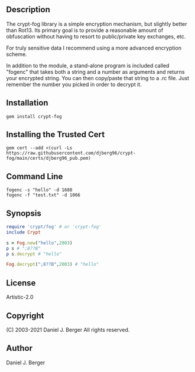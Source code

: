 ## Description
The crypt-fog library is a simple encryption mechanism, but slightly better
than Rot13. Its primary goal is to provide a reasonable amount of
obfuscation without having to resort to public/private key exchanges, etc.

For truly sensitive data I recommend using a more advanced encryption scheme.

In addition to the module, a stand-alone program is included called
"fogenc" that takes both a string and a number as arguments and returns
your encrypted string. You can then copy/paste that string to a .rc file.
Just remember the number you picked in order to decrypt it.

## Installation
`gem install crypt-fog`

## Installing the Trusted Cert

`gem cert --add <(curl -Ls https://raw.githubusercontent.com/djberg96/crypt-fog/main/certs/djberg96_pub.pem)`

## Command Line
```
fogenc -s "hello" -d 1688
fogenc -f "test.txt" -d 1066
```
        
## Synopsis
```ruby
require 'crypt/fog' # or 'crypt-fog'
include Crypt

s = Fog.new("hello",2003)
p s # ";8??B"
p s.decrypt # "hello"

Fog.decrypt(";8??B",2003) # "hello"
```

## License
Artistic-2.0

## Copyright
(C) 2003-2021 Daniel J. Berger
All rights reserved.

## Author
Daniel J. Berger
